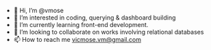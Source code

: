 - 👋 Hi, I’m @vmose
- 👀 I’m interested in coding, querying & dashboard building
- 🌱 I’m currently learning front-end development.
- 💞️ I’m looking to collaborate on works involving relational databases
- 📫 How to reach me vicmose.vm@gmail.com

<!---
vmose/vmose is a ✨ special ✨ repository because its `README.md` (this file) appears on your GitHub profile.
You can click the Preview link to take a look at your changes.
--->
